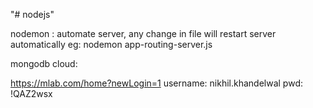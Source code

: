 "# nodejs" 

nodemon : automate server, any change in file will restart server automatically eg: nodemon app-routing-server.js

mongodb cloud: 

https://mlab.com/home?newLogin=1
username: nikhil.khandelwal
pwd: !QAZ2wsx
